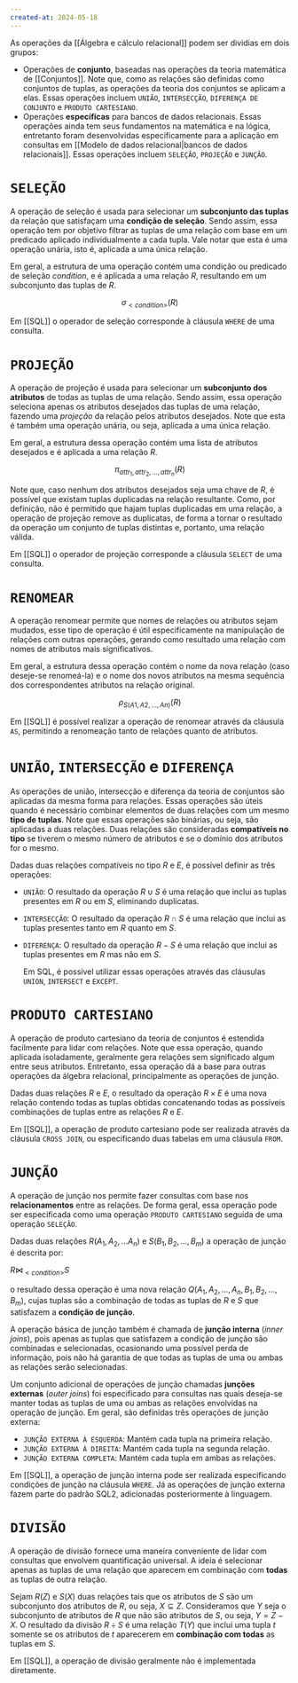 ```yaml
---
created-at: 2024-05-18
---
```


As operações da [[Álgebra e cálculo relacional]] podem ser dividias em dois grupos:

-   Operações de **conjunto**, baseadas nas operações da teoria matemática de [[Conjuntos]]. Note que, como as relações são definidas como conjuntos de tuplas, as operações da teoria dos conjuntos se aplicam a elas. Essas operações incluem `UNIÃO`, `INTERSECÇÃO`, `DIFERENÇA DE CONJUNTO` e `PRODUTO CARTESIANO`.
-   Operações **específicas** para bancos de dados relacionais. Essas operações ainda tem seus fundamentos na matemática e na lógica, entretanto foram desenvolvidas especificamente para a aplicação em consultas em [[Modelo de dados relacional|bancos de dados relacionais]]. Essas operações incluem `SELEÇÃO`, `PROJEÇÃO` e `JUNÇÃO`.

# `SELEÇÃO`

A operação de seleção é usada para selecionar um **subconjunto das tuplas** da relação que satisfaçam uma **condição de seleção**. Sendo assim, essa operação tem por objetivo filtrar as tuplas de uma relação com base em um predicado aplicado individualmente a cada tupla. Vale notar que esta é uma operação unária, isto é, aplicada a uma única relação.

Em geral, a estrutura de uma operação contém uma condição ou predicado de seleção $condition$, e é aplicada a uma relação $R$, resultando em um subconjunto das tuplas de $R$.

$$\sigma_{<condition>}(R)$$

Em [[SQL]] o operador de seleção corresponde à cláusula `WHERE` de uma consulta.

# `PROJEÇÃO`

A operação de projeção é usada para selecionar um **subconjunto dos atributos** de todas as tuplas de uma relação. Sendo assim, essa operação seleciona apenas os atributos desejados das tuplas de uma relação, fazendo uma *projeção* da relação pelos atributos desejados. Note que esta é também uma operação unária, ou seja, aplicada a uma única relação.

Em geral, a estrutura dessa operação contém uma lista de atributos desejados e é aplicada a uma relação $R$.

$$\pi_{attr_1, attr_2, \dots, attr_n}(R)$$

Note que, caso nenhum dos atributos desejados seja uma chave de $R$, é possível que existam tuplas duplicadas na relação resultante. Como, por definição, não é permitido que hajam tuplas duplicadas em uma relação, a operação de projeção remove as duplicatas, de forma a tornar o resultado da operação um conjunto de tuplas distintas e, portanto, uma relação válida.

Em [[SQL]] o operador de projeção corresponde a cláusula `SELECT` de uma consulta.

# `RENOMEAR`

A operação renomear permite que nomes de relações ou atributos sejam mudados, esse tipo de operação é útil especificamente na manipulação de relações com outras operações, gerando como resultado uma relação com nomes de atributos mais significativos.

Em geral, a estrutura dessa operação contém o nome da nova relação (caso deseje-se renomeá-la) e o nome dos novos atributos na mesma sequência dos correspondentes atributos na relação original.

$$\rho_{S(A1, A2, \dots, An)}(R)$$

Em [[SQL]] é possível realizar a operação de renomear através da cláusula `AS`, permitindo a renomeação tanto de relações quanto de atributos.

# `UNIÃO`, `INTERSECÇÃO` e `DIFERENÇA`

As operações de união, intersecção e diferença da teoria de conjuntos são aplicadas da mesma forma para relações. Essas operações são úteis quando é necessário combinar elementos de duas relações com um mesmo **tipo de tuplas**. Note que essas operações são binárias, ou seja, são aplicadas a duas relações. Duas relações são consideradas **compatíveis no tipo** se tiverem o mesmo número de atributos e se o domínio dos atributos for o mesmo.

Dadas duas relações compatíveis no tipo $R$ e $E$, é possível definir as três operações:

-   `UNIÃO`: O resultado da operação $R \cup S$ é uma relação que inclui as tuplas presentes em $R$ ou em $S$, eliminando duplicatas.

-   `INTERSECÇÃO`: O resultado da operação $R \cap S$ é uma relação que inclui as tuplas presentes tanto em $R$ quanto em $S$.

-   `DIFERENÇA`: O resultado da operação $R - S$ é uma relação que inclui as tuplas presentes em $R$ mas não em $S$.

    Em SQL, é possível utilizar essas operações através das cláusulas `UNION`, `INTERSECT` e `EXCEPT`.

# `PRODUTO CARTESIANO`

A operação de produto cartesiano da teoria de conjuntos é estendida facilmente para lidar com relações. Note que essa operação, quando aplicada isoladamente, geralmente gera relações sem significado algum entre seus atributos. Entretanto, essa operação dá a base para outras operações da álgebra relacional, principalmente as operações de junção.

Dadas duas relações $R$ e $E$, o resultado da operação $R \times E$ é uma nova relação contendo todas as tuplas obtidas concatenando todas as possíveis combinações de tuplas entre as relações $R$ e $E$.

Em [[SQL]], a operação de produto cartesiano pode ser realizada através da cláusula `CROSS JOIN`, ou especificando duas tabelas em uma cláusula `FROM`.

# `JUNÇÃO`

A operação de junção nos permite fazer consultas com base nos **relacionamentos** entre as relações. De forma geral, essa operação pode ser especificada como uma operação `PRODUTO CARTESIANO` seguida de uma operação `SELEÇÃO`.

Dadas duas relações $R(A_1, A_2, \dots A_n)$ e $S(B_1, B_2, \dots, B_m)$ a operação de junção é descrita por:

$R \Join_{<condition>}S$

o resultado dessa operação é uma nova relação $Q(A_1, A_2, \dots, A_n, B_1, B_2, \dots, B_m)$, cujas tuplas são a combinação de todas as tuplas de $R$ e $S$ que satisfazem a **condição de junção**.

A operação básica de junção também é chamada de **junção interna** (*inner joins*), pois apenas as tuplas que satisfazem a condição de junção são combinadas e selecionadas, ocasionando uma possível perda de informação, pois não há garantia de que todas as tuplas de uma ou ambas as relações serão selecionadas.

Um conjunto adicional de operações de junção chamadas **junções externas** (*outer joins*) foi especificado para consultas nas quais deseja-se manter todas as tuplas de uma ou ambas as relações envolvidas na operação de junção. Em geral, são definidas três operações de junção externa:

-   `JUNÇÃO EXTERNA À ESQUERDA`: Mantém cada tupla na primeira relação.
-   `JUNÇÃO EXTERNA À DIREITA`: Mantém cada tupla na segunda relação.
-   `JUNÇÃO EXTERNA COMPLETA`: Mantém cada tupla em ambas as relações.

Em [[SQL]], a operação de junção interna pode ser realizada especificando condições de junção na cláusula `WHERE`. Já as operações de junção externa fazem parte do padrão SQL2, adicionadas posteriormente à linguagem.

# `DIVISÃO`

A operação de divisão fornece uma maneira conveniente de lidar com consultas que envolvem quantificação universal. A ideia é selecionar apenas as tuplas de uma relação que aparecem em combinação com **todas** as tuplas de outra relação.

Sejam $R(Z)$ e $S(X)$ duas relações tais que os atributos de $S$ são um subconjunto dos atributos de $R$, ou seja, $X \subseteq Z$. Consideramos que $Y$ seja o subconjunto de atributos de $R$ que não são atributos de $S$, ou seja, $Y = Z - X$. O resultado da divisão $R \div S$ é uma relação $T(Y)$ que inclui uma tupla $t$ somente se os atributos de $t$ aparecerem em **combinação com todas** as tuplas em $S$.

Em [[SQL]], a operação de divisão geralmente não é implementada diretamente.

